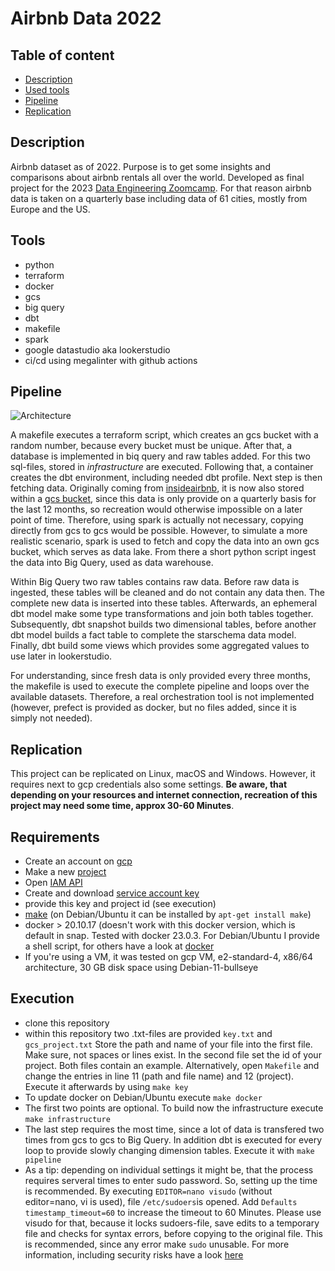 # Airbnb Data 2022

## Table of content
 * [Description](#item-one)
 * [Used tools](#item-two)
 * [Pipeline](#item-three)
 * [Replication](#item-four)
 
<!-- headings -->
<a id="item-one"></a>
## Description
Airbnb dataset as of 2022. Purpose is to get some insights and comparisons about airbnb rentals all over the world. Developed as final project for the 2023 [Data Engineering Zoomcamp](https://github.com/DataTalksClub/data-engineering-zoomcamp). For that reason airbnb data is taken on a quarterly base including data of 61 cities, mostly from Europe and the US.
 
<a id="item-two"></a>
## Tools
 * python
 * terraform
 * docker
 * gcs
 * big query
 * dbt
 * makefile
 * spark
 * google datastudio aka lookerstudio
 * ci/cd using megalinter with github actions
 
<a id="item-three"></a>
## Pipeline
![Architecture](/docu/graphic/architecture.png)

A makefile executes a terraform script, which creates an gcs bucket with a random number, because every bucket must be unique. After that, a database is implemented in biq query and raw tables added. For this two sql-files, stored in *infrastructure* are executed. Following that, a container creates the dbt environment, including needed dbt profile.
Next step is then fetching data. Originally coming from [insideairbnb](http://insideairbnb.com), it is now also stored within a [gcs bucket](https://storage.googleapis.com/airbnb_data_2022/), since this data is only provide on a quarterly basis for the last 12 months, so recreation would otherwise impossible on a later point of time. Therefore, using spark is actually not necessary, copying directly from gcs to gcs would be possible. However, to simulate a more realistic scenario, spark is used to fetch and copy the data into an own gcs bucket, which serves as data lake. From there a short python script ingest the data into Big Query, used as data warehouse.

Within Big Query two raw tables contains raw data. Before raw data is ingested, these tables will be cleaned and do not contain any data then. The complete new data is inserted into these tables. Afterwards, an ephemeral dbt model make some type transformations and join both tables together. Subsequently, dbt snapshot builds two dimensional tables, before another dbt model builds a fact table to complete the starschema data model. Finally, dbt build some views which provides some aggregated values to use later in lookerstudio.

For understanding, since fresh data is only provided every three months, the makefile is used to execute the complete pipeline and loops over the available datasets. Therefore, a real orchestration tool is not implemented (however, prefect is provided as docker, but no files added, since it is simply not needed).

<a id="item-four"></a>
## Replication
This project can be replicated on Linux, macOS and Windows. However, it requires next to gcp credentials also some settings. **Be aware, that depending on your resources and internet connection, recreation of this project may need some time, approx 30-60 Minutes**.

<a id="item-five"></a>
## Requirements
  * Create an account on [gcp](https://console.cloud.google.com)
  * Make a new [project](https://cloud.google.com/resource-manager/docs/creating-managing-projects)
  * Open [IAM API](https://console.cloud.google.com/flows/enableapi?apiid=iam.googleapis.com&redirect=https://console.cloud.google.com)
  * Create and download [service account key](https://cloud.google.com/iam/docs/keys-create-delete)
  * provide this key and project id (see execution)
  * [make](https://www.gnu.org/software/make/) (on Debian/Ubuntu it can be installed by `apt-get install make`)
  * docker > 20.10.17 (doesn't work with this docker version, which is default in snap. Tested with docker 23.0.3. For Debian/Ubuntu I provide a shell script, for others have a look at [docker](https://docs.docker.com/engine/install/)
  * If you're using a VM, it was tested on gcp VM, e2-standard-4, x86/64 architecture, 30 GB disk space using Debian-11-bullseye
    
<a id="item-five"></a>
## Execution
 * clone this repository
 * within this repository two .txt-files are provided `key.txt` and `gcs_project.txt` Store the path and name of your file into the first file. Make sure, not spaces or lines exist. In the second file set the id of your project. Both files contain an example. Alternatively, open `Makefile` and change the entries in line 11 (path and file name) and 12 (project). Execute it afterwards by using `make key`
 * To update docker on Debian/Ubuntu execute `make docker`
 * The first two points are optional. To build now the infrastructure execute `make infrastructure`
 * The last step requires the most time, since a lot of data is transfered two times from gcs to gcs to Big Query. In addition dbt is executed for every loop to provide slowly changing dimension tables. Execute it with `make pipeline`
 * As a tip: depending on individual settings it might be, that the process requires serveral times to enter sudo password. So, setting up the time is recommended. By executing `EDITOR=nano visudo` (without editor=nano, vi is used), file `/etc/sudoers`is opened. Add `Defaults timestamp_timeout=60` to increase the timeout to 60 Minutes. Please use visudo for that, because it locks sudoers-file, save edits to a temporary file and checks for syntax errors, before copying to the original file. This is recommended, since any error make `sudo` unusable. For more information, including security risks have a look [here](https://wiki.archlinux.org/title/sudo)
 